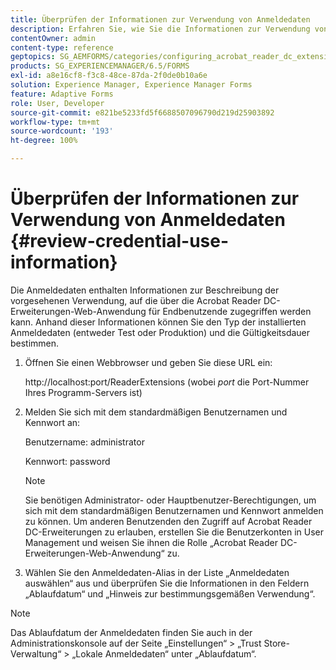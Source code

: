 ```yaml
---
title: Überprüfen der Informationen zur Verwendung von Anmeldedaten
description: Erfahren Sie, wie Sie die Informationen zur Verwendung von Anmeldedaten überprüfen. Auf die Informationen zur Verwendung von Anmeldedaten, die ihre Verwendung beschreiben, kann über die Acrobat Reader-Erweiterung zugegriffen werden.
contentOwner: admin
content-type: reference
geptopics: SG_AEMFORMS/categories/configuring_acrobat_reader_dc_extensions
products: SG_EXPERIENCEMANAGER/6.5/FORMS
exl-id: a8e16cf8-f3c8-48ce-87da-2f0de0b10a6e
solution: Experience Manager, Experience Manager Forms
feature: Adaptive Forms
role: User, Developer
source-git-commit: e821be5233fd5f6688507096790d219d25903892
workflow-type: tm+mt
source-wordcount: '193'
ht-degree: 100%

---
```


# Überprüfen der Informationen zur Verwendung von Anmeldedaten {#review-credential-use-information}

Die Anmeldedaten enthalten Informationen zur Beschreibung der vorgesehenen Verwendung, auf die über die Acrobat Reader DC-Erweiterungen-Web-Anwendung für Endbenutzende zugegriffen werden kann. Anhand dieser Informationen können Sie den Typ der installierten Anmeldedaten (entweder Test oder Produktion) und die Gültigkeitsdauer bestimmen.

1. Öffnen Sie einen Webbrowser und geben Sie diese URL ein:

   http://localhost:port/ReaderExtensions (wobei *port* die Port-Nummer Ihres Programm-Servers ist)

1. Melden Sie sich mit dem standardmäßigen Benutzernamen und Kennwort an:

   Benutzername: administrator

   Kennwort: password

   >[!NOTE]
   >
   >Sie benötigen Administrator- oder Hauptbenutzer-Berechtigungen, um sich mit dem standardmäßigen Benutzernamen und Kennwort anmelden zu können. Um anderen Benutzenden den Zugriff auf Acrobat Reader DC-Erweiterungen zu erlauben, erstellen Sie die Benutzerkonten in User Management und weisen Sie ihnen die Rolle „Acrobat Reader DC-Erweiterungen-Web-Anwendung“ zu.

1. Wählen Sie den Anmeldedaten-Alias in der Liste „Anmeldedaten auswählen“ aus und überprüfen Sie die Informationen in den Feldern „Ablaufdatum“ und „Hinweis zur bestimmungsgemäßen Verwendung“.

>[!NOTE]
>
>Das Ablaufdatum der Anmeldedaten finden Sie auch in der Administrationskonsole auf der Seite „Einstellungen“ > „Trust Store-Verwaltung“ > „Lokale Anmeldedaten“ unter „Ablaufdatum“.

